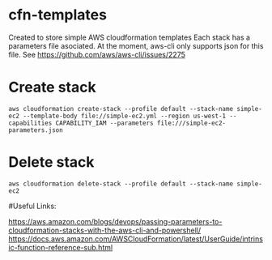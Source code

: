 # cfn-templates
Created to store simple AWS cloudformation templates
Each stack has a parameters file asociated. At the moment, aws-cli only supports json for this file. See https://github.com/aws/aws-cli/issues/2275

# Create stack
```
aws cloudformation create-stack --profile default --stack-name simple-ec2 --template-body file://simple-ec2.yml --region us-west-1 --capabilities CAPABILITY_IAM --parameters file:///simple-ec2-parameters.json
```
# Delete stack
```
aws cloudformation delete-stack --profile default --stack-name simple-ec2
```

#Useful Links:

https://aws.amazon.com/blogs/devops/passing-parameters-to-cloudformation-stacks-with-the-aws-cli-and-powershell/
https://docs.aws.amazon.com/AWSCloudFormation/latest/UserGuide/intrinsic-function-reference-sub.html